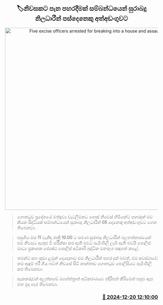 <p align='center'><b><h2 align='center' title='Five excise officers arrested for breaking into a house and assaulting'>🏷නිවසකට පැන පහරදීමක් සම්බන්ධයෙන් සුරාබදු නිලධාරීන් පස්දෙනෙකු අත්අඩංගුවට</h2></b></p>
<p align='center'><img src='https://helakuru.sgp1.cdn.digitaloceanspaces.com/esana/images/lib/arrested2[1].jpg' width='600' alt='Five excise officers arrested for breaking into a house and assaulting'></p>

> ගොතටුව ප්‍රදේශයේ මත්ද්‍රව්‍ය වැටලීමකට ගොස් නිවෙස් හිමියන්ට පහරදුන් බව කියන සිද්ධියක් සම්බන්ධයෙන් සුරාබදු නිලධාරින් 05 දෙනෙකු අත්අඩංගුවට ගෙන තිබෙනවා.

> පසුගිය මස 11 වැනිදා රාත්‍රි 10.00 ට පමණ සුරාබදු නිලධාරින් බලහත්කාරයෙන් එම නිවසට ඇතුළු වී පරීක්ෂා කර ඇති බවට පැමිණිලි ලැබී ඇති බවයි පොලිස් මාධ්‍ය ප්‍රකාශක ජ්‍යෙෂ්ඨ පොලිස් අධිකාරි බුද්ධික මනතුංග සඳහන් කළේ.

> තමන්ට සහ කුඩා ළමුන් දෙදෙනාට එම නිලධාරීන් පහර දුන් බවත්, එම අවස්ථාවේ තම ඇඳුම් ඉරී ගිය බවත් නිවසේ සිටි කාන්තාව ගොතටුව පොලිසියට පැමිණිලි කර තිබෙනවා.

> සැකකරුවන් අලුත්කඩේ මහේස්ත්‍රාත් අධිකරණයට ඉදිරිපත් කිරිමෙන් පසුව ඇප මත මුදා හැර තිබෙනවා.



<h3 align='right'><a href='https://www.helakuru.lk/esana/p/106023/'>📅 2024-12-20 12:10:00</a></h3>
